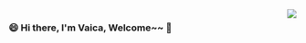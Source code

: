 <img align="right" src="https://github-readme-stats.vercel.app/api?username=zqlit&show_icons=true&icon_color=805AD5&text_color=718096&bg_color=ffffff&hide_title=true" />

### 😄 Hi there, I'm Vaica, Welcome~~ 👋
